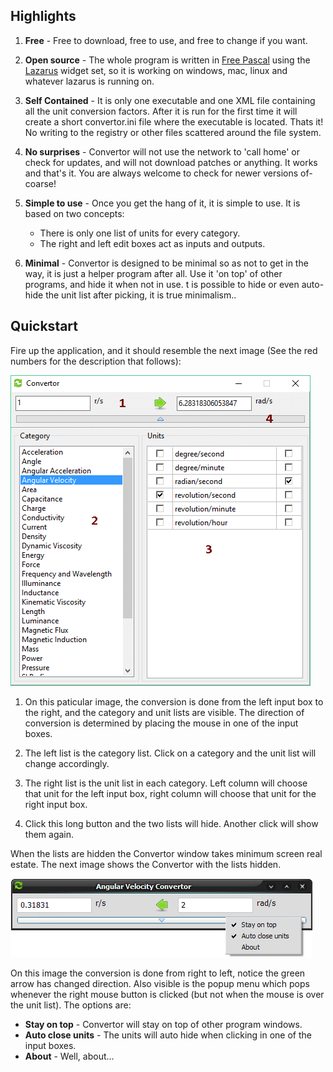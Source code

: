 ## Highlights

  1. **Free** - Free to download, free to use, and free to change if you want.
 
  2. **Open source** - The whole program is written in [Free Pascal](http://www.freepascal.org) using the [Lazarus](http://lazarus.freepascal.org) widget set, so it is working on windows, mac, linux and whatever lazarus is running on.

  3. **Self Contained** - It is only one executable and one XML file containing all the unit conversion factors. After it is run for the first time it will create a short convertor.ini file where the executable is located. Thats it! No writing to the registry or other files scattered around the file system.

  4. **No surprises** - Convertor will not use the network to 'call home' or check for updates, and will not download patches or anything. It works and that's it. You are always welcome to check for newer versions of-coarse!

  5. **Simple to use** - Once you get the hang of it, it is simple to use. It is based on two concepts:
      * There is only one list of units for every category.
      * The right and left edit boxes act as inputs and outputs.

  6. **Minimal** - Convertor is designed to be minimal so as not to get in the way, it is just a helper program after all. Use it 'on top' of other programs, and hide it when not in use. t is possible to hide or even auto-hide the unit list after picking, it is true minimalism..

## Quickstart

Fire up the application, and it should resemble the next image (See the red numbers for the description that follows):

![layout](conv-layout.gif "layout")

  1.  On this paticular image, the conversion is done from the left input box to the right, and the category and unit lists are visible. The direction of conversion is determined by placing the mouse in one of the input boxes.

  2.  The left list is the category list. Click on a category and the unit list will change accordingly.

  3.  The right list is the unit list in each category. Left column will choose that unit for the left input box, right column will choose that unit for the right input box.

  4.  Click this long button and the two lists will hide. Another click will show them again.

When the lists are hidden the Convertor window takes minimum screen real estate. The next image shows the Convertor with the lists hidden.

![min](conv-min-layout.png "min")

On this image the conversion is done from right to left, notice the green arrow has changed direction. Also visible is the popup menu which pops whenever the
right mouse button is clicked (but not when the mouse is over the unit list). 
The options are:
  *  **Stay on top** - Convertor will stay on top of other program windows.
  *  **Auto close units** - The units will auto hide when clicking in one of the input boxes.
  *  **About** - Well, about...